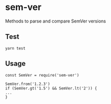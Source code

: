 # sem-ver

Methods to parse and compare SemVer versions

## Test

```
yarn test
```

## Usage

```
const SemVer = require('sem-ver')

SemVer.from('1.2.3')
if (SemVer.gt('1.5') && SemVer.lt('2')) {
...
}
```
